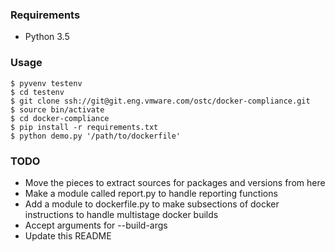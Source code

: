 ### Requirements
- Python 3.5

### Usage
```
$ pyvenv testenv
$ cd testenv
$ git clone ssh://git@git.eng.vmware.com/ostc/docker-compliance.git
$ source bin/activate
$ cd docker-compliance
$ pip install -r requirements.txt
$ python demo.py '/path/to/dockerfile'
```


### TODO
- Move the pieces to extract sources for packages and versions from here
- Make a module called report.py to handle reporting functions
- Add a module to dockerfile.py to make subsections of docker instructions to handle multistage docker builds
- Accept arguments for --build-args
- Update this README
